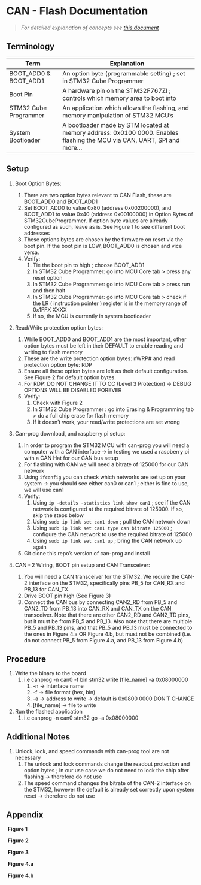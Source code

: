 # CAN - Flash Documentation

> *For detailed explanation of concepts see [this document](https://docs.google.com/document/d/1RpIHiQbIHJfaAxLyOGzX1HnmwUP_ogc84IS5asevDy8/edit?usp=sharing)*

## Terminology

| Term | Explanation |
| --- | --- |
| BOOT_ADD0 & BOOT_ADD1 | An option byte (programmable setting) ; set in STM32 Cube Programmer |
| Boot Pin | A hardware pin on the STM32F767ZI ; controls which memory area to boot into |
| STM32 Cube Programmer | An application which allows the flashing, and memory manipulation of STM32 MCU’s |
| System Bootloader | A bootloader made by STM located at memory address: 0x0100 0000. Enables flashing the MCU via CAN, UART, SPI and more… |

## Setup

1. Boot Option Bytes:
    1. There are two option bytes relevant to CAN Flash, these are BOOT_ADD0 and BOOT_ADD1
    2. Set BOOT_ADD0 to value 0x80 (address 0x00200000), and BOOT_ADD1 to value 0x40 (address 0x00100000) in Option Bytes of STM32CubeProgrammer. If option byte values are already configured as such, leave as is. See Figure 1 to see different boot addresses
    3. These options bytes are chosen by the firmware on reset via the boot pin. If the boot pin is LOW, BOOT_ADD0 is chosen and vice versa.
    2. Verify:
        1. Tie the boot pin to high ; choose BOOT_ADD1
        2. In STM32 Cube Programmer: go into MCU Core tab > press any reset option
        3. In STM32 Cube Programmer: go into MCU Core tab > press run and then halt
        4. In STM32 Cube Programmer: go into MCU Core tab > check if the LR ( instruction pointer ) register is in the memory range of 0x1FFX XXXX
        5. If so, the MCU is currently in system bootloader

2. Read/Write protection option bytes:
    1. While BOOT_ADD0 and BOOT_ADD1 are the most important, other option bytes must be left in their DEFAULT to enable reading and writing to flash memory
    2. These are the write protection option bytes: nWRP# and read protection option byte: RDP
    3. Ensure all these option bytes are left as their default configuration. See Figure 2 for default option bytes.
    4. For RDP: DO NOT CHANGE IT TO CC (Level 3 Protection) → DEBUG OPTIONS WILL BE DISABLED FOREVER
    5. Verify:
        1. Check with Figure 2
        2. In STM32 Cube Programmer : go into Erasing & Programming tab > do a full chip erase for flash memory
        3. If it doesn’t work, your read/write protections are set wrong

3. Can-prog download, and raspberry pi setup:
    1. In order to program the STM32 MCU with can-prog you will need a computer with a CAN interface → in testing we used a raspberry pi with a CAN Hat for our CAN bus setup
    2. For flashing with CAN we will need a bitrate of 125000 for our CAN network
    3. Using `ifconfig` you can check which networks are set up on your system → you should see either can0 or can1 ; either is fine to use, we will use can1
    4. Verify:
        1. Using `ip -details -statistics link show can1` ; see if the CAN network is configured at the required bitrate of 125000. If so, skip the steps below
        2. Using `sudo ip link set can1 down` ; pull the CAN network down 
        3. Using `sudo ip link set can1 type can bitrate 125000` ; configure the CAN network to use the required bitrate of 125000
        4. Using `sudo ip link set can1 up` ; bring the CAN network up again
    5. Git clone this repo’s version of can-prog and install

4. CAN - 2 Wiring, BOOT pin setup and CAN Transceiver:
    1. You will need a CAN transceiver for the STM32. We require the CAN-2 interface on the STM32, specifically pins PB_5 for CAN_RX and PB_13 for CAN_TX.
    2. Drive BOOT pin high (See Figure 3)
    3. Connect the CAN bus by connecting CAN2_RD from PB_5 and CAN2_TD from PB_13 into CAN_RX and CAN_TX on the CAN transceiver. Note that there are other CAN2_RD and CAN2_TD pins, but it must be from PB_5 and PB_13. Also note that there are multiple PB_5 and PB_13 pins, and that PB_5 and PB_13 must be connected to the ones in Figure 4.a OR Figure 4.b, but must not be combined (i.e. do not connect PB_5 from Figure 4.a, and PB_13 from Figure 4.b)

## Procedure

1. Write the binary to the board
    1. i.e canprog -n can0 -f bin stm32 write [file_name] -a 0x08000000
        1. -n →  interface name
        2. -f → file format (hex, bin)
        3. -a → address to write → default is 0x0800 0000 DON’T CHANGE
        4. [file_name] → file to write
2. Run the flashed application
    1. i.e canprog -n can0 stm32 go -a 0x08000000

## Additional Notes

1. Unlock, lock, and speed commands with can-prog tool are not necessary
    1. The unlock and lock commands change the readout protection and option bytes ; in our use case we do not need to lock the chip after flashing → therefore do not use
    2. The speed command changes the bitrate of the CAN-2 interface on the STM32, however the default is already set correctly upon system reset → therefore do not use

## Appendix

![]()
**Figure 1**

![]()
**Figure 2**

![]()
**Figure 3**

![]()
**Figure 4.a**

![]()
**Figure 4.b**